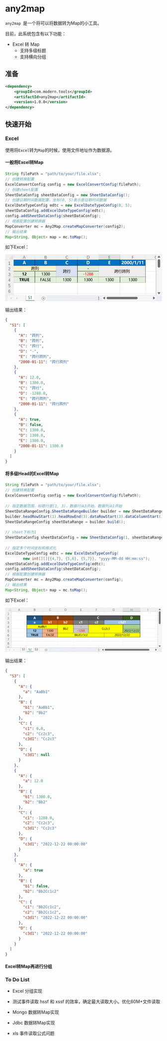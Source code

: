 # any2map

`any2map `是一个将可以将数据转为Map的小工具。

目前，此系统包含有以下功能：

- Excel 转 Map
  - 支持多级标题
  - 支持横向分组


## 准备

```xml
<dependency>
    <groupId>com.modern.tools</groupId>
    <artifactId>any2map</artifactId>
    <version>1.0.0</version>
</dependency>
```

## 快速开始

### Excel

使用将`Excel`转为`Map`的时候，使用文件地址作为数据源。

#### 一般将Excel转Map

```java
String filePath = "path/to/your/file.xlsx";
// 创建转换配置
ExcelConvertConfig config = new ExcelConvertConfig(filePath);
// 创建sheet配置
SheetDataConfig sheetDataConfig = new SheetDataConfig();
// 创建日期时间数据配置，坐标(0, 5)表示是日期时间数据
ExcelDateTypeConfig edtc = new ExcelDateTypeConfig(0, 5);
sheetDataConfig.addExcelDateTypeConfig(edtc);
config.addSheetDataConfig(sheetDataConfig);
// 根据配置创建转换器
MapConverter mc = Any2Map.createMapConverter(config2);
// 输出结果
Map<String, Object> map = mc.toMap();
```

如下Excel：

<img src="./README.assets/image-20250324165642622.png" alt="image-20250324165642622" style="zoom:67%;" />

输出结果：

```json
{
  "S1": [
    {
      "A": "跨列",
      "B": "跨列",
      "C": "跨行",
      "D": "-",
      "E": "跨行跨列",
      "2000-01-11": "跨行跨列"
    },
    {
      "A": 12.0,
      "B": 1300.0,
      "C": "跨行",
      "D": -1288.0,
      "E": "跨行跨列",
      "2000-01-11": "跨行跨列"
    },
    {
      "A": true,
      "B": false,
      "C": 1300.0,
      "D": 1300.0,
      "E": 1300.0,
      "2000-01-11": 1300.0
    }
  ]
}
```



#### 将多级Head的Excel转Map

```java
String filePath = "path/to/your/file.xlsx";
// 创建转换配置
ExcelConvertConfig config = new ExcelConvertConfig(filePath);

// 指定数据范围，标题行是[1, 3)，数据行从3开始，数据列从1开始
SheetDataRangeConfig.SheetDataRangeBuilder builder = new SheetDataRangeConfig.SheetDataRangeBuilder();
builder.headRowStart(1).headRowEnd(3).dataRowStart(3).dataColumnStart(1);
SheetDataRangeConfig sheetDataRange = builder.build();

// sheet下标为1
SheetDataConfig sheetDataConfig = new SheetDataConfig(1, sheetDataRange);

// 指定多个时间坐标和格式化
ExcelDateTypeConfig edtc = new ExcelDateTypeConfig(
        new int[][]{{4,7}, {5,6}, {5,7}}, "yyyy-MM-dd HH:mm:ss");
sheetDataConfig.addExcelDateTypeConfig(edtc);
config.addSheetDataConfig(sheetDataConfig);
// 根据配置创建转换器
MapConverter mc = Any2Map.createMapConverter(config);
// 输出结果
Map<String, Object> map = mc.toMap();
```

如下Excel：

![image-20250327142313992](./README.assets/image-20250327142313992.png)

输出结果：

```json
{
  "S3": [
    {
      "A": {
        "a": "AaBb1"
      },
      "B": {
        "b1": "AaBb1",
        "b2": "Bb2"
      },
      "C": {
        "c1": 0.0,
        "c2": "Cc2c3",
        "c3d1": "Cc2c3"
      },
      "D": {
        "c3d1": null
      }
    },
    {
      "A": {
        "a": 12.0
      },
      "B": {
        "b1": 1300.0,
        "b2": "Bb2"
      },
      "C": {
        "c1": -1288.0,
        "c2": "Cc2c3",
        "c3d1": "Cc2c3"
      },
      "D": {
        "c3d1": "2022-12-22 00:00:00"
      }
    },
    {
      "A": {
        "a": true
      },
      "B": {
        "b1": false,
        "b2": "Bb2Cc1c2"
      },
      "C": {
        "c1": "Bb2Cc1c2",
        "c2": "Bb2Cc1c2",
        "c3d1": "2022-12-22 00:00:00"
      },
      "D": {
        "c3d1": "2022-12-22 00:00:00"
      }
    }
  ]
}
```

#### Excel转Map再进行分组









### To Do List

- Excel 分组实现

- 测试事件读取 hssf 和 xssf 的效率，确定最大读取大小。优化60M+文件读取
- Mongo 数据转Map实现
- Jdbc 数据转Map实现
- xls 事件读取公式问题



